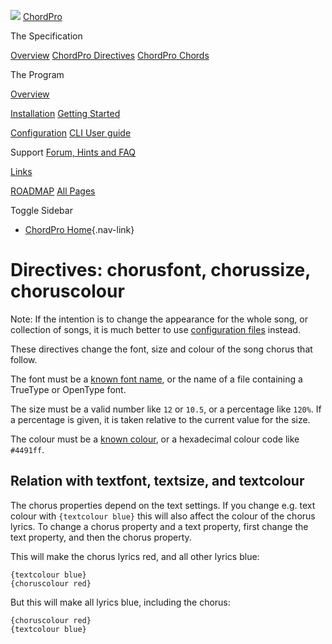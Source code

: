 ![](../images/chordpro-icon.png)
[ChordPro](https://www.chordpro.org/chordpro/home/)

The Specification

[Overview](https://www.chordpro.org/chordpro/chordpro-introduction/)
[ChordPro Directives](./chordpro-directives.md)
[ChordPro Chords](./chordpro-chords.md)


The Program

[Overview](https://www.chordpro.org/chordpro/chordpro-reference-implementation/)

[Installation](https://www.chordpro.org/chordpro/chordpro-installation/)
[Getting Started](https://www.chordpro.org/chordpro/chordpro-getting-started/)

[Configuration](https://www.chordpro.org/chordpro/chordpro-configuration/)
[CLI User guide](https://www.chordpro.org/chordpro/using-chordpro/)


Support
[Forum, Hints and FAQ](https://www.chordpro.org/chordpro/support/)

[Links](https://www.chordpro.org/chordpro/links/)

[ROADMAP](https://www.chordpro.org/chordpro/roadmap/)
[All Pages](https://www.chordpro.org/chordpro/allpages/)


Toggle Sidebar

-   [ChordPro Home](https://www.chordpro.org/chordpro/){.nav-link}

Directives: chorusfont, chorussize, choruscolour
================================================

Note: If the intention is to change the appearance for the whole song,
or collection of songs, it is much better to use [configuration
files](https://www.chordpro.org/chordpro/chordpro-configuration/)
instead.

These directives change the font, size and colour of the song chorus
that follow.

The font must be a [known font
name](https://www.chordpro.org/chordpro/chordpro-fonts/), or the name of
a file containing a TrueType or OpenType font.

The size must be a valid number like `12` or `10.5`, or a percentage
like `120%`. If a percentage is given, it is taken relative to the
current value for the size.

The colour must be a [known
colour](https://www.chordpro.org/chordpro/chordpro-colours/), or a
hexadecimal colour code like `#4491ff`.

Relation with textfont, textsize, and textcolour
------------------------------------------------

The chorus properties depend on the text settings. If you change e.g.
text colour with `{textcolour blue}` this will also affect the colour of
the chorus lyrics. To change a chorus property and a text property,
first change the text property, and then the chorus property.

This will make the chorus lyrics red, and all other lyrics blue:

    {textcolour blue}
    {choruscolour red}

But this will make all lyrics blue, including the chorus:

    {choruscolour red}
    {textcolour blue}

